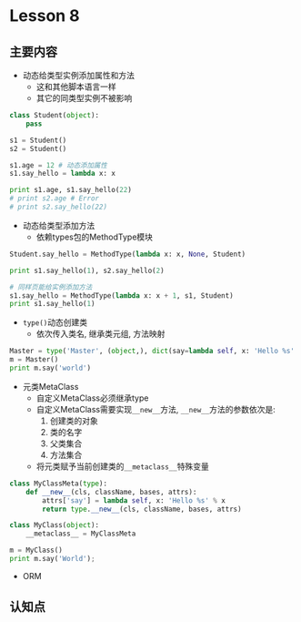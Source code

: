 # Lesson 8

## 主要内容

- 动态给类型实例添加属性和方法
    - 这和其他脚本语言一样
    - 其它的同类型实例不被影响

```python
class Student(object):
    pass

s1 = Student()
s2 = Student()

s1.age = 12 # 动态添加属性
s1.say_hello = lambda x: x

print s1.age, s1.say_hello(22)
# print s2.age # Error
# print s2.say_hello(22)
```

- 动态给类型添加方法
    - 依赖types包的MethodType模块

```python
Student.say_hello = MethodType(lambda x: x, None, Student)

print s1.say_hello(1), s2.say_hello(2)

# 同样页能给实例添加方法
s1.say_hello = MethodType(lambda x: x + 1, s1, Student)
print s1.say_hello(1)
```

- `type()`动态创建类
    - 依次传入类名, 继承类元组, 方法映射

```python
Master = type('Master', (object,), dict(say=lambda self, x: 'Hello %s' % x))
m = Master()
print m.say('world')
```

- 元类MetaClass
    - 自定义MetaClass必须继承type
    - 自定义MetaClass需要实现`__new__`方法, `__new__`方法的参数依次是:
        1. 创建类的对象
        2. 类的名字
        3. 父类集合
        4. 方法集合
    - 将元类赋予当前创建类的`__metaclass__`特殊变量

```python
class MyClassMeta(type):
    def __new__(cls, className, bases, attrs):
        attrs['say'] = lambda self, x: 'Hello %s' % x
        return type.__new__(cls, className, bases, attrs)

class MyClass(object):
    __metaclass__ = MyClassMeta

m = MyClass()
print m.say('World');
```

- ORM

## 认知点

